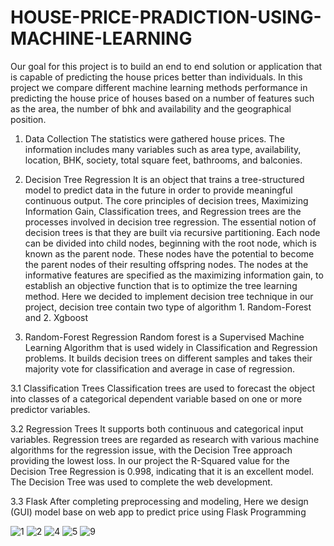 # HOUSE-PRICE-PRADICTION-USING-MACHINE-LEARNING
Our goal for this project is to build an end to end solution or application that is capable of predicting the house prices better than individuals.
In this project we compare different machine learning methods performance in predicting the house price of houses based on a number of features such as the area, the number of bhk and availability and the geographical position.

1.	Data Collection
The statistics were gathered house prices. The information includes many variables such as area type, availability, location, BHK, society, total square feet, bathrooms, and balconies.

2.	Decision Tree Regression
It is an object that trains a tree-structured model to predict data in the future in order to provide meaningful continuous output. The core principles of decision trees, Maximizing Information Gain, Classification trees, and Regression trees are the processes involved in decision tree regression. The essential notion of decision trees is that they are built via recursive partitioning. Each node can be divided into child nodes, beginning with the root node, which is known as the parent node. These nodes have the potential to become the parent nodes of their resulting offspring nodes. The nodes at the informative features are specified as the maximizing information gain, to establish an objective function that is to optimize the tree learning method.
Here we decided to implement decision tree technique in our project, decision tree contain two type of algorithm 1. Random-Forest and 2. Xgboost

3.	Random-Forest Regression
Random forest is a Supervised Machine Learning Algorithm that is used widely in Classification and Regression problems. It builds decision trees on different samples and takes their majority vote for classification and average in case of regression.

3.1	Classification Trees
Classification trees are used to forecast the object into classes of a categorical dependent variable based on one or more predictor variables.
 
3.2	Regression Trees
It supports both continuous and categorical input variables. Regression trees are regarded as research with
various machine algorithms for the regression issue, with the Decision Tree approach providing the lowest loss. In our project the R-Squared value for the Decision Tree Regression is 0.998, indicating that it is an excellent model. The Decision Tree was used to complete the web development.

3.3	Flask
After completing preprocessing and modeling, Here we design (GUI) model base on web app to predict price using Flask Programming

![1](https://user-images.githubusercontent.com/74731969/178756252-573a44ae-24bb-486d-9388-a596de8f4722.jpg)
![2](https://user-images.githubusercontent.com/74731969/178756316-9e872802-6a45-47ee-b223-da09886ba68f.jpg)
![4](https://user-images.githubusercontent.com/74731969/178756339-2a6bedf3-dc63-420c-8c4b-9bfd44dc145c.jpg)
![5](https://user-images.githubusercontent.com/74731969/178756345-b2eb7047-8f38-4a2a-8f3e-492c8929b10d.jpg)
![9](https://user-images.githubusercontent.com/74731969/178756368-4ce1538e-ee5a-44e0-a0e3-3841145ba6a9.jpg)


